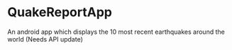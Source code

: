 # QuakeReportApp
An android app which displays the 10 most recent earthquakes around the world
(Needs API update)

